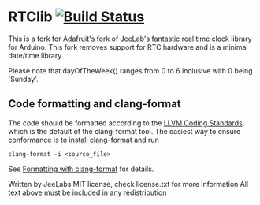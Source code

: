 # RTClib [![Build Status](https://github.com/qnimble/RTClib/workflows/Arduino%20Library%20CI/badge.svg)](https://github.com/qnimble/RTClib/actions)

This is a fork for Adafruit's fork of JeeLab's fantastic real time clock library for Arduino. This fork removes support for RTC hardware and is a minimal date/time library

Please note that dayOfTheWeek() ranges from 0 to 6 inclusive with 0 being 'Sunday'.

## Code formatting and clang-format
The code should be formatted according to the [LLVM Coding Standards](https://llvm.org/docs/CodingStandards.html), which is the default of the clang-format tool.  The easiest way to ensure conformance is to [install clang-format](https://llvm.org/builds/) and run

```shell
clang-format -i <source_file>
```

See [Formatting with clang-format](https://learn.adafruit.com/the-well-automated-arduino-library/formatting-with-clang-format) for details.

Written by JeeLabs
MIT license, check license.txt for more information
All text above must be included in any redistribution
